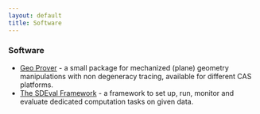 ```yaml
---
layout: default
title: Software
---
```


### Software

-   [Geo Prover](Software.GeoProver "wikilink") - a small package for mechanized (plane) geometry manipulations with non degeneracy tracing, available for different CAS platforms.
-   [The SDEval Framework](SDEval "wikilink") - a framework to set up, run, monitor and evaluate dedicated computation tasks on given data.

